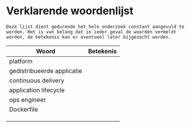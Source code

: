 # Verklarende woordenlijst
`Deze lijst dient gedurende het hele onderzoek constant aangevuld te worden. Het is van belang dat in ieder geval de woorden vermeldt worden, de betekenis kan er eventueel later bijgezocht worden.`

| Woord | Betekenis |
| ---- | ----------------- |
| platform |  |
| gedistribueerde applicatie | |
| continuous delivery | |
| application lifecycle | |
| ops engineer | |
| Dockerfile | |
| | |
| | |
| | |
